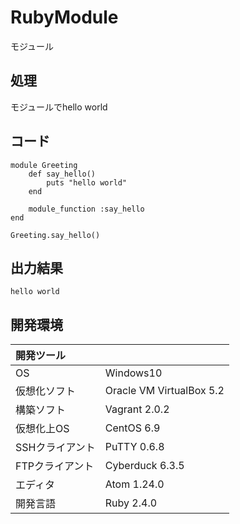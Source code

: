 # RubyModule
モジュール

## 処理
モジュールでhello world

## コード
```
module Greeting
    def say_hello()
        puts "hello world"
    end

    module_function :say_hello
end

Greeting.say_hello()
```

## 出力結果  
```
hello world
```
  
## 開発環境
| 開発ツール |  |
|:-|:-|
| OS | Windows10 |
| 仮想化ソフト | Oracle VM VirtualBox 5.2 |
| 構築ソフト | Vagrant 2.0.2 |
| 仮想化上OS | CentOS 6.9 |
| SSHクライアント | PuTTY 0.6.8 |
| FTPクライアント | Cyberduck 6.3.5 |
| エディタ | Atom 1.24.0 |
| 開発言語 | Ruby 2.4.0 |
